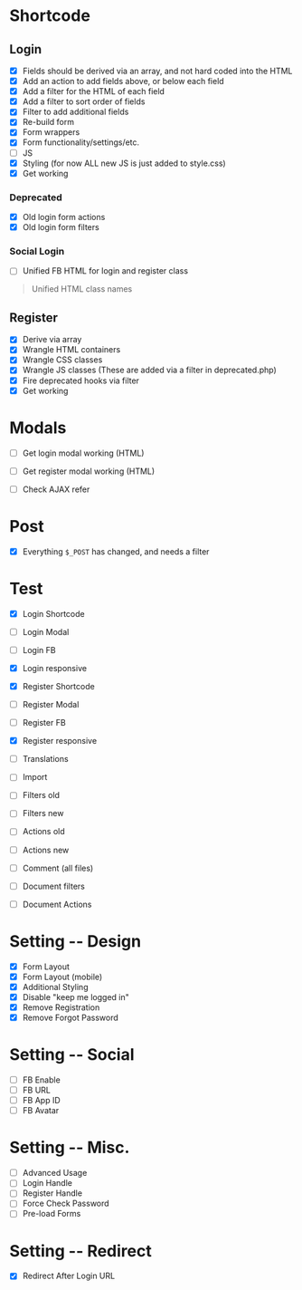 # Shortcode

## Login

* [x] Fields should be derived via an array, and not hard coded into the HTML
* [x] Add an action to add fields above, or below each field
* [x] Add a filter for the HTML of each field
* [x] Add a filter to sort order of fields
* [x] Filter to add additional fields
* [x] Re-build form
* [x] Form wrappers
* [x] Form functionality/settings/etc.
* [ ] JS
* [x] Styling (for now ALL new JS is just added to style.css)
* [x] Get working

### Deprecated

* [x] Old login form actions
* [x] Old login form filters

### Social Login

* [ ] Unified FB HTML for login and register class

> Unified HTML class names

## Register

* [x] Derive via array
* [x] Wrangle HTML containers
* [x] Wrangle CSS classes
* [x] Wrangle JS classes (These are added via a filter in deprecated.php)
* [x] Fire deprecated hooks via filter
* [x] Get working

# Modals

* [ ] Get login modal working (HTML)
* [ ] Get register modal working (HTML)

* [ ] Check AJAX refer

# Post

* [x] Everything `$_POST` has changed, and needs a filter


# Test

* [x] Login Shortcode
* [ ] Login Modal
* [ ] Login FB
* [x] Login responsive

* [x] Register Shortcode
* [ ] Register Modal
* [ ] Register FB
* [x] Register responsive

* [ ] Translations
* [ ] Import
* [ ] Filters old
* [ ] Filters new
* [ ] Actions old
* [ ] Actions new
* [ ] Comment (all files)
* [ ] Document filters
* [ ] Document Actions

# Setting -- Design

* [x] Form Layout
* [x] Form Layout (mobile)
* [x] Additional Styling
* [x] Disable "keep me logged in"
* [x] Remove Registration
* [x] Remove Forgot Password

# Setting -- Social

* [ ] FB Enable
* [ ] FB URL
* [ ] FB App ID
* [ ] FB Avatar

# Setting -- Misc.

* [ ] Advanced Usage
* [ ] Login Handle
* [ ] Register Handle
* [ ] Force Check Password
* [ ] Pre-load Forms

# Setting -- Redirect

* [x] Redirect After Login URL